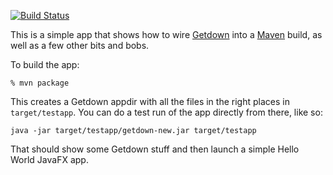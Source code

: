 [![Build Status](https://travis-ci.com/iubar/getdown-testapp.svg?branch=getdown-testapp-1.5.x)](https://travis-ci.com/iubar/getdown-testapp)

This is a simple app that shows how to wire [Getdown] into a [Maven] build, as well as a few other
bits and bobs.

To build the app:

```
% mvn package
```

This creates a Getdown appdir with all the files in the right places in `target/testapp`. You can
do a test run of the app directly from there, like so:

```
java -jar target/testapp/getdown-new.jar target/testapp
```

That should show some Getdown stuff and then launch a simple Hello World JavaFX app.

[Getdown]: https://github.com/threerings/getdown
[Maven]: https://maven.apache.org/
